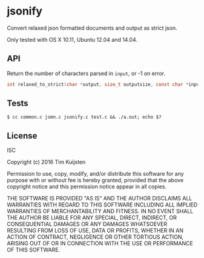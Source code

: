 # jsonify

Convert relaxed json formatted documents and output as strict json.

Only tested with OS X 10.11, Ubuntu 12.04 and 14.04.


## API

Return the number of characters parsed in `input`, or -1 on error.
```c
int relaxed_to_strict(char *output, size_t outputsize, const char *input, ssize_t inputlen, int firstroot);
```


## Tests

    $ cc common.c jsmn.c jsonify.c test.c && ./a.out; echo $?


## License

ISC

Copyright (c) 2016 Tim Kuijsten

Permission to use, copy, modify, and/or distribute this software for any
purpose with or without fee is hereby granted, provided that the above
copyright notice and this permission notice appear in all copies.

THE SOFTWARE IS PROVIDED "AS IS" AND THE AUTHOR DISCLAIMS ALL WARRANTIES
WITH REGARD TO THIS SOFTWARE INCLUDING ALL IMPLIED WARRANTIES OF
MERCHANTABILITY AND FITNESS. IN NO EVENT SHALL THE AUTHOR BE LIABLE FOR
ANY SPECIAL, DIRECT, INDIRECT, OR CONSEQUENTIAL DAMAGES OR ANY DAMAGES
WHATSOEVER RESULTING FROM LOSS OF USE, DATA OR PROFITS, WHETHER IN AN
ACTION OF CONTRACT, NEGLIGENCE OR OTHER TORTIOUS ACTION, ARISING OUT OF
OR IN CONNECTION WITH THE USE OR PERFORMANCE OF THIS SOFTWARE.
